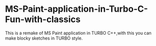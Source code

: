 # MS-Paint-application-in-Turbo-C-Fun-with-classics
This is a remake of MS Paint application in TURBO C++,with this you can make blocky sketches in TURBO style.
